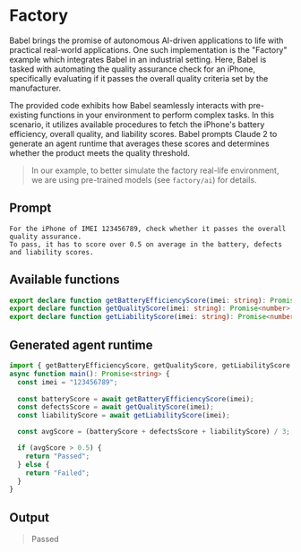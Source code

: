 # Factory

Babel brings the promise of autonomous AI-driven applications to life with practical real-world applications. One such implementation is the "Factory" example which integrates Babel in an industrial setting. Here, Babel is tasked with automating the quality assurance check for an iPhone, specifically evaluating if it passes the overall quality criteria set by the manufacturer.

The provided code exhibits how Babel seamlessly interacts with pre-existing functions in your environment to perform complex tasks. In this scenario, it utilizes available procedures to fetch the iPhone's battery efficiency, overall quality, and liability scores. Babel prompts Claude 2 to generate an agent runtime that averages these scores and determines whether the product meets the quality threshold.

> In our example, to better simulate the factory real-life environment, we are using pre-trained models (see `factory/ai`) for details.

## Prompt

```
For the iPhone of IMEI 123456789, check whether it passes the overall quality assurance.
To pass, it has to score over 0.5 on average in the battery, defects and liability scores.
```

## Available functions

```ts
export declare function getBatteryEfficiencyScore(imei: string): Promise<number>;
export declare function getQualityScore(imei: string): Promise<number>;
export declare function getLiabilityScore(imei: string): Promise<number>;
```

## Generated agent runtime

```ts
import { getBatteryEfficiencyScore, getQualityScore, getLiabilityScore } from "/babel/example/factory/functions.ts";
async function main(): Promise<string> {
  const imei = "123456789";
  
  const batteryScore = await getBatteryEfficiencyScore(imei);
  const defectsScore = await getQualityScore(imei);
  const liabilityScore = await getLiabilityScore(imei);

  const avgScore = (batteryScore + defectsScore + liabilityScore) / 3;

  if (avgScore > 0.5) {
    return "Passed"; 
  } else {
    return "Failed";
  }
}
```

## Output

> Passed
